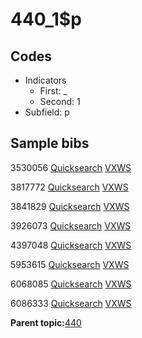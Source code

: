 # 440\_1$p

## Codes

-   Indicators
    -   First: \_
    -   Second: 1
-   Subfield: p

## Sample bibs

3530056 [Quicksearch](https://search.library.yale.edu/catalog/3530056) [VXWS](http://prodorbis.library.yale.edu:7014/vxws/GetHoldingsService?bibId=3530056)

3817772 [Quicksearch](https://search.library.yale.edu/catalog/3817772) [VXWS](http://prodorbis.library.yale.edu:7014/vxws/GetHoldingsService?bibId=3817772)

3841829 [Quicksearch](https://search.library.yale.edu/catalog/3841829) [VXWS](http://prodorbis.library.yale.edu:7014/vxws/GetHoldingsService?bibId=3841829)

3926073 [Quicksearch](https://search.library.yale.edu/catalog/3926073) [VXWS](http://prodorbis.library.yale.edu:7014/vxws/GetHoldingsService?bibId=3926073)

4397048 [Quicksearch](https://search.library.yale.edu/catalog/4397048) [VXWS](http://prodorbis.library.yale.edu:7014/vxws/GetHoldingsService?bibId=4397048)

5953615 [Quicksearch](https://search.library.yale.edu/catalog/5953615) [VXWS](http://prodorbis.library.yale.edu:7014/vxws/GetHoldingsService?bibId=5953615)

6068085 [Quicksearch](https://search.library.yale.edu/catalog/6068085) [VXWS](http://prodorbis.library.yale.edu:7014/vxws/GetHoldingsService?bibId=6068085)

6086333 [Quicksearch](https://search.library.yale.edu/catalog/6086333) [VXWS](http://prodorbis.library.yale.edu:7014/vxws/GetHoldingsService?bibId=6086333)

**Parent topic:**[440](../../tags/440/440.md)

